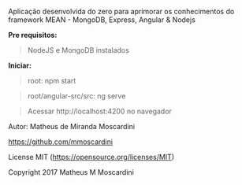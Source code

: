 Aplicação desenvolvida do zero para aprimorar os conhecimentos do framework MEAN - MongoDB, Express, Angular & Nodejs

**Pre requisitos:**

>NodeJS e MongoDB instalados

**Iniciar:**

>root: npm start

>root/angular-src/src: ng serve

>Acessar http://localhost:4200 no navegador


Autor: Matheus de Miranda Moscardini

https://github.com/mmoscardini

License MIT (https://opensource.org/licenses/MIT)

Copyright 2017 Matheus M Moscardini